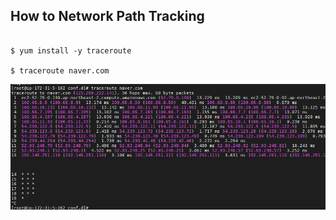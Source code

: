 ## How to Network Path Tracking
```

$ yum install -y traceroute

$ traceroute naver.com

```
![Alt text](/img/3.png)
